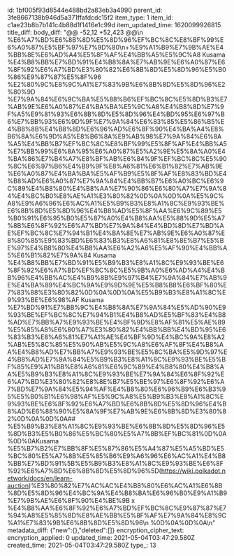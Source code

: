 id: 1bf005f93d8544e488bd2a83eb3a4990
parent_id: 3fe8667138b946d5a371ffafdcdc15f2
item_type: 1
item_id: c1ae23b8b7b141c4b88d1f1416e1c99d
item_updated_time: 1620099926815
title_diff: 
body_diff: "@@ -52,12 +52,423 @@\\n %E6%A7%BD%E6%8B%8D%E5%8D%96%EF%BC%8C%E8%BF%99%E6%A0%87%E5%BF%97%E7%9D%80\\n+%E9%A1%B9%E7%9B%AE%E4%BB%8E%E6%AD%A4%E5%8F%AF%E4%BB%A5%E5%9C%A8 Kusama %E4%B8%BB%E7%BD%91%E4%B8%8A%E7%AB%9E%E6%A0%87%E6%8F%92%E6%A7%BD%E3%80%82%E6%8B%8D%E5%8D%96%E5%B0%86%E9%87%87%E5%8F%96 %E2%80%9C%E8%9C%A1%E7%83%9B%E6%8B%8D%E5%8D%96%E2%80%9D %E7%9A%84%E6%9C%BA%E5%88%B6%EF%BC%8C%E5%8D%B3%E7%AB%9E%E6%A0%87%E4%BA%BA%E5%9C%A8%E4%B8%8D%E7%9F%A5%E9%81%93%E6%8B%8D%E5%8D%96%E4%BD%95%E6%97%B6%E7%BB%93%E6%9D%9F%E7%9A%84%E6%83%85%E5%86%B5%E4%B8%8B%E4%B8%8D%E6%96%AD%E6%8F%90%E4%BA%A4%E8%B6%8A%E6%9D%A5%E8%B6%8A%E9%AB%98%E7%9A%84%E6%8A%A5%E4%BB%B7%EF%BC%8C%E8%BF%99%E5%8F%AF%E4%BB%A5%E7%BB%99%E6%8A%95%E6%A0%87%E5%A2%9E%E5%8A%A0%E4%BA%86%E7%B4%A7%E8%BF%AB%E6%84%9F%EF%BC%8C%E5%90%8C%E6%97%B6%E4%B9%9F%E8%A6%81%E6%B1%82%E7%AB%9E%E6%A0%87%E4%BA%BA%E5%AF%B9%E5%8F%AF%E8%83%BD%E4%B8%AD%E6%A0%87%E7%9A%84%E4%BB%B7%E6%A0%BC%E6%9C%89%E4%B8%80%E4%B8%AA%E7%90%86%E6%80%A7%E7%9A%84%E4%BC%B0%E8%AE%A1%E3%80%82%0D%0A%0D%0A%E5%9C%A8%E9%A6%96%E6%AC%A1%E5%B9%B3%E8%A1%8C%E9%93%BE%E6%8B%8D%E5%8D%96%E4%B8%AD%E5%8F%AA%E6%9C%89%E5%B0%91%E6%95%B0%E5%87%A0%E4%B8%AA%E5%88%9D%E5%A7%8B%E6%8F%92%E6%A7%BD%E7%9A%84%E4%BD%8D%E7%BD%AE%EF%BC%8C%E7%94%B1%E4%BA%8E%E7%AB%9E%E6%A0%87%E8%80%85%E9%83%BD%E6%83%B3%E8%A6%81%E8%8E%B7%E5%BE%97%E4%B8%80%E4%B8%AA%E6%A2%A6%E5%AF%90%E4%BB%A5%E6%B1%82%E7%9A%84 Kusama %E4%B8%BB%E7%BD%91%E5%B9%B3%E8%A1%8C%E9%93%BE%E6%8F%92%E6%A7%BD%EF%BC%8C%E5%9B%A0%E6%AD%A4%E4%BB%96%E4%BB%AC%E4%B9%8B%E9%97%B4%E7%9A%84%E7%AB%9E%E4%BA%89%E4%BC%9A%E9%9D%9E%E5%B8%B8%E6%BF%80%E7%83%88%E3%80%82%0D%0A%0D%0A%E5%B9%B3%E8%A1%8C%E9%93%BE%E6%98%AF Kusama %E7%BD%91%E7%BB%9C%E4%B8%8A%E7%9A%84%E5%AD%90%E9%93%BE%EF%BC%8C%E7%94%B1%E4%B8%AD%E5%BF%83%E4%B8%AD%E7%BB%A7%E9%93%BE%E4%BF%9D%E8%AF%81%E5%AE%89%E5%85%A8%E6%80%A7%E3%80%82%E4%BB%BB%E4%BD%95%E6%83%B3%E8%A6%81%E7%A1%AE%E4%BF%9D%E4%BC%9A%E8%A2%AB%E5%8C%85%E5%90%AB%E5%9C%A8%E6%AF%8F%E4%B8%AA%E4%B8%AD%E7%BB%A7%E9%93%BE%E5%8C%BA%E5%9D%97%E4%B8%AD%E7%9A%84%E5%B9%B3%E8%A1%8C%E9%93%BE%E5%BF%85%E9%A1%BB%E8%A6%81%E6%9C%89%E4%B8%80%E4%B8%AA%E5%B9%B3%E8%A1%8C%E9%93%BE%E7%9A%84%E6%8F%92%E6%A7%BD%E3%80%82%E8%8E%B7%E5%BE%97%E6%8F%92%E6%A7%BD%E7%9A%84%E5%94%AF%E4%B8%80%E6%96%B9%E6%B3%95%E5%B0%B1%E6%98%AF%E5%9C%A8%E5%B9%B3%E8%A1%8C%E9%93%BE%E6%8F%92%E6%A7%BD%E6%8B%8D%E5%8D%96%E4%B8%AD%E6%88%90%E5%8A%9F%E7%AB%9E%E6%8B%8D%E3%80%82%0D%0A%0D%0A## %E5%B9%B3%E8%A1%8C%E9%93%BE%E6%8B%8D%E5%8D%96%E5%8D%B3%E5%B0%86%E5%BC%80%E5%A7%8B%EF%BC%81%0D%0A%0D%0AKusama %E5%B7%B2%E7%BB%8F%E5%87%86%E5%A4%87%E5%A5%BD%E5%BC%80%E5%A7%8B%E5%85%B6%E9%A6%96%E6%AC%A1%E4%B8%BB%E7%BD%91%5B%E5%B9%B3%E8%A1%8C%E9%93%BE%E6%8F%92%E6%A7%BD%E6%8B%8D%E5%8D%96%5D(https://wiki.polkadot.network/docs/en/learn-auction)%E3%80%82%E7%AC%AC%E4%B8%80%E6%AC%A1%E6%8B%8D%E5%8D%96%E4%BC%9A%E4%B8%BA%E6%96%B0%E9%A1%B9%E7%9B%AE%E6%8F%90%E4%BE%9B x %E4%B8%AA%E6%8F%92%E6%A7%BD%EF%BC%8C%E9%87%87%E7%94%A8%E5%85%8D%E8%AE%B8%E5%8F%AF%E7%9A%84%E8%9C%A1%E7%83%9B%E6%8B%8D%E5%8D%96\\n %0D%0A%0D%0A\\n"
metadata_diff: {"new":{},"deleted":[]}
encryption_cipher_text: 
encryption_applied: 0
updated_time: 2021-05-04T03:47:29.580Z
created_time: 2021-05-04T03:47:29.580Z
type_: 13